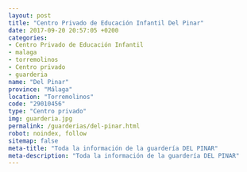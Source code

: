 ```yaml
---
layout: post
title: "Centro Privado de Educación Infantil Del Pinar"
date: 2017-09-20 20:57:05 +0200
categories:
- Centro Privado de Educación Infantil
- malaga
- torremolinos
- Centro privado
- guarderia
name: "Del Pinar"
province: "Málaga"
location: "Torremolinos"
code: "29010456"
type: "Centro privado"
img: guarderia.jpg
permalink: /guarderias/del-pinar.html
robot: noindex, follow
sitemap: false
meta-title: "Toda la información de la guardería DEL PINAR"
meta-description: "Toda la información de la guardería DEL PINAR"
---
```

